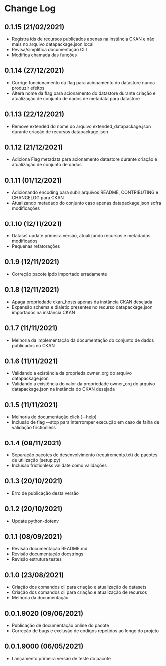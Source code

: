 Change Log
==========

0.1.15 (21/02/2021)
------------------
- Registra ids de recursos publicados apenas na instância CKAN e não mais no arquivo datapackage.json local
- Revisa/simplifica documentação CLI
- Modifica chamada das funções

0.1.14 (27/12/2021)
------------------
- Corrige funcionamento da flag para acionamento do datastore nunca produzir efeitos
- Altera nome da flag para acionamento do datastore durante criação e atualização de conjunto de dados de metadata para datastore

0.1.13 (22/12/2021)
------------------
-  Remove extended do nome do arquivo extended_datapackage.json durante criação de recursos datapackage.json

0.1.12 (21/12/2021)
------------------
- Adiciona Flag metadata para acionamento datastore durante criação e atualização de conjunto de dados

0.1.11 (01/12/2021)
------------------
- Adicionando encoding para subir arquivos README, CONTRIBUTING e CHANGELOG para CKAN
- Atualizando metadado do conjunto caso apenas datapackage.json sofra modificações

0.1.10 (12/11/2021)
------------------
- Dataset update primeira versão, atualizando recursos e metadados modificados
- Pequenas refatorações

0.1.9 (12/11/2021)
------------------
- Correção pacote ipdb importado erradamente

0.1.8 (12/11/2021)
------------------
- Apaga propriedade ckan_hosts apenas da instância CKAN desejada
- Expansão schema e dialetic presentes no recurso datapackage.json importados na instância CKAN

0.1.7 (11/11/2021)
------------------
- Melhoria da implementação da documentação do conjunto de dados publicados no CKAN

0.1.6 (11/11/2021)
------------------
- Validando a existência da proprieda owner_org do arquivo datapackage.json
- Validando a existência do valor da propriedade owner_org do arquivo datapackage.json na instância do CKAN desejada

0.1.5 (11/11/2021)
------------------
- Melhoria de documentação click (--help)
- Inclusão de flag --stop para interromper execução em caso de falha de validação frictionless

0.1.4 (08/11/2021)
------------------
- Separação pacotes de desenvolvimento (requirements.txt) de pacotes de utilização (setup.py)
- Inclusão frictionless validate como validações

0.1.3 (20/10/2021)
------------------
- Erro de publicação desta versão

0.1.2 (20/10/2021)
------------------
- Update python-dotenv

0.1.1 (08/09/2021)
------------------
- Revisão documentação README.md
- Revisão documentação docstrings
- Revisão estrutura testes

0.1.0 (23/08/2021)
------------------
- Criação dos comandos cli para criação e atualização de datasets
- Criação dos comandos cli para criação e atualização de recursos
- Melhoria da documentação

0.0.1.9020 (09/06/2021)
------------------
- Publicação de documentação online do pacote
- Correção de bugs e exclusão de códigos repetidos ao longo do projeto


0.0.1.9000 (06/05/2021)
------------------
- Lançamento primeira versão de teste do pacote
